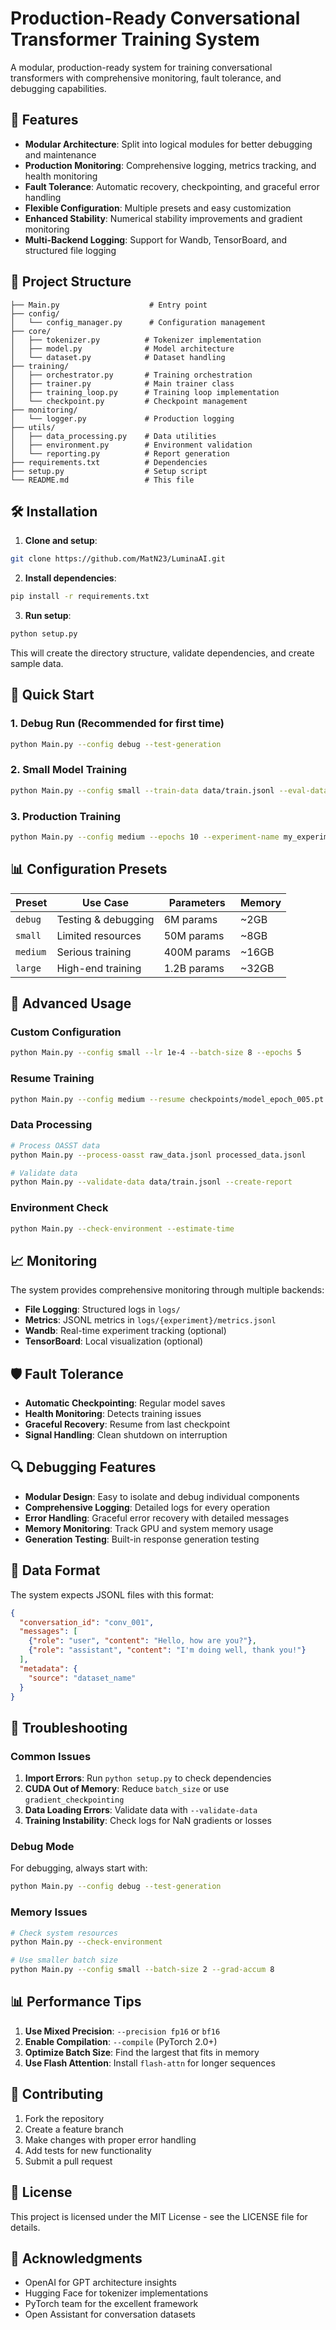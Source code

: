 # Production-Ready Conversational Transformer Training System

A modular, production-ready system for training conversational transformers with comprehensive monitoring, fault tolerance, and debugging capabilities.

## 🚀 Features

- **Modular Architecture**: Split into logical modules for better debugging and maintenance
- **Production Monitoring**: Comprehensive logging, metrics tracking, and health monitoring
- **Fault Tolerance**: Automatic recovery, checkpointing, and graceful error handling
- **Flexible Configuration**: Multiple presets and easy customization
- **Enhanced Stability**: Numerical stability improvements and gradient monitoring
- **Multi-Backend Logging**: Support for Wandb, TensorBoard, and structured file logging

## 📁 Project Structure

```
├── Main.py                    # Entry point
├── config/
│   └── config_manager.py      # Configuration management
├── core/
│   ├── tokenizer.py          # Tokenizer implementation
│   ├── model.py              # Model architecture
│   └── dataset.py            # Dataset handling
├── training/
│   ├── orchestrator.py       # Training orchestration
│   ├── trainer.py            # Main trainer class
│   ├── training_loop.py      # Training loop implementation
│   └── checkpoint.py         # Checkpoint management
├── monitoring/
│   └── logger.py             # Production logging
├── utils/
│   ├── data_processing.py    # Data utilities
│   ├── environment.py        # Environment validation
│   └── reporting.py          # Report generation
├── requirements.txt          # Dependencies
├── setup.py                  # Setup script
└── README.md                 # This file
```

## 🛠️ Installation

1. **Clone and setup**:
```bash
git clone https://github.com/MatN23/LuminaAI.git
```

2. **Install dependencies**:
```bash
pip install -r requirements.txt
```

3. **Run setup**:
```bash
python setup.py
```

This will create the directory structure, validate dependencies, and create sample data.

## 🚀 Quick Start

### 1. Debug Run (Recommended for first time)
```bash
python Main.py --config debug --test-generation
```

### 2. Small Model Training
```bash
python Main.py --config small --train-data data/train.jsonl --eval-data data/eval.jsonl
```

### 3. Production Training
```bash
python Main.py --config medium --epochs 10 --experiment-name my_experiment
```

## 📊 Configuration Presets

| Preset | Use Case | Parameters | Memory |
|--------|----------|------------|---------|
| `debug` | Testing & debugging | 6M params | ~2GB |
| `small` | Limited resources | 50M params | ~8GB |
| `medium` | Serious training | 400M params | ~16GB |
| `large` | High-end training | 1.2B params | ~32GB |

## 🔧 Advanced Usage

### Custom Configuration
```bash
python Main.py --config small --lr 1e-4 --batch-size 8 --epochs 5
```

### Resume Training
```bash
python Main.py --config medium --resume checkpoints/model_epoch_005.pt
```

### Data Processing
```bash
# Process OASST data
python Main.py --process-oasst raw_data.jsonl processed_data.jsonl

# Validate data
python Main.py --validate-data data/train.jsonl --create-report
```

### Environment Check
```bash
python Main.py --check-environment --estimate-time
```

## 📈 Monitoring

The system provides comprehensive monitoring through multiple backends:

- **File Logging**: Structured logs in `logs/`
- **Metrics**: JSONL metrics in `logs/{experiment}/metrics.jsonl`
- **Wandb**: Real-time experiment tracking (optional)
- **TensorBoard**: Local visualization (optional)

## 🛡️ Fault Tolerance

- **Automatic Checkpointing**: Regular model saves
- **Health Monitoring**: Detects training issues
- **Graceful Recovery**: Resume from last checkpoint
- **Signal Handling**: Clean shutdown on interruption

## 🔍 Debugging Features

- **Modular Design**: Easy to isolate and debug individual components
- **Comprehensive Logging**: Detailed logs for every operation
- **Error Handling**: Graceful error recovery with detailed messages
- **Memory Monitoring**: Track GPU and system memory usage
- **Generation Testing**: Built-in response generation testing

## 📝 Data Format

The system expects JSONL files with this format:

```json
{
  "conversation_id": "conv_001",
  "messages": [
    {"role": "user", "content": "Hello, how are you?"},
    {"role": "assistant", "content": "I'm doing well, thank you!"}
  ],
  "metadata": {
    "source": "dataset_name"
  }
}
```

## 🚨 Troubleshooting

### Common Issues

1. **Import Errors**: Run `python setup.py` to check dependencies
2. **CUDA Out of Memory**: Reduce `batch_size` or use `gradient_checkpointing`
3. **Data Loading Errors**: Validate data with `--validate-data`
4. **Training Instability**: Check logs for NaN gradients or losses

### Debug Mode
For debugging, always start with:
```bash
python Main.py --config debug --test-generation
```

### Memory Issues
```bash
# Check system resources
python Main.py --check-environment

# Use smaller batch size
python Main.py --config small --batch-size 2 --grad-accum 8
```

## 📊 Performance Tips

1. **Use Mixed Precision**: `--precision fp16` or `bf16`
2. **Enable Compilation**: `--compile` (PyTorch 2.0+)
3. **Optimize Batch Size**: Find the largest that fits in memory
4. **Use Flash Attention**: Install `flash-attn` for longer sequences

## 🤝 Contributing

1. Fork the repository
2. Create a feature branch
3. Make changes with proper error handling
4. Add tests for new functionality
5. Submit a pull request

## 📄 License

This project is licensed under the MIT License - see the LICENSE file for details.

## 🙏 Acknowledgments

- OpenAI for GPT architecture insights
- Hugging Face for tokenizer implementations
- PyTorch team for the excellent framework
- Open Assistant for conversation datasets